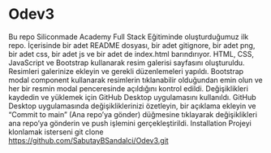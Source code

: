 # Odev3
 Bu repo Siliconmade Academy Full Stack Eğitiminde oluşturduğumuz ilk repo. İçerisinde bir adet README dosyası, bir adet gitignore, bir adet png, bir adet css, bir adet js ve bir adet de index.html barındırıyor.  HTML, CSS, JavaScript ve Bootstrap kullanarak resim galerisi sayfasını oluşturuldu.  Resimleri galerinize ekleyin ve gerekli düzenlemeleri yapıldı.  Bootstrap modal component kullanarak resimlerin tıklanabilir olduğundan emin olun ve her bir resmin modal penceresinde açıldığını kontrol edildi.  Değişiklikleri kaydedin ve yüklemek için GitHub Desktop uygulamasını kullanıldı.  GitHub Desktop uygulamasında değişikliklerinizi özetleyin, bir açıklama ekleyin ve “Commit to main” (Ana repo’ya gönder) düğmesine tıklayarak değişiklikleri ana repo’ya gönderin ve push işlemini gerçekleştirildi.  Installation Projeyi klonlamak isterseni  git clone https://github.com/SabutayBSandalci/Odev3.git
